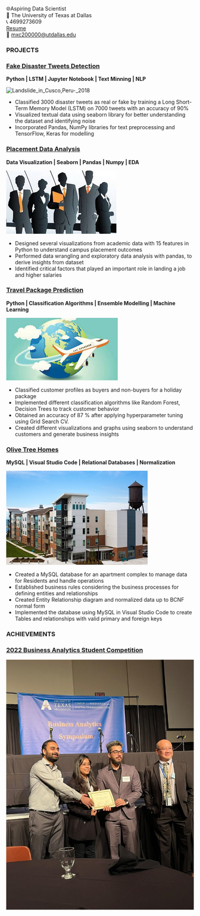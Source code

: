 🌐Aspiring Data Scientist <br>
🏫 The University of Texas at Dallas <br>
📞 4699273609 <br>
<a href="https://github.com/choureymanas/Manas-Chourey/raw/main/Manas_Chourey_FT_Resume-1.pdf">Resume</a><br> 
📧 mxc200000@utdallas.edu 

### PROJECTS

### [Fake Disaster Tweets Detection](https://github.com/choureymanas/Is-it-really-a-Disaster)
**Python | LSTM | Jupyter Notebook | Text Minning | NLP**

![Landslide_in_Cusco,_Peru_-_2018](https://user-images.githubusercontent.com/30063748/150627648-8756d0ec-fdea-4b60-a9a2-0a0b38062501.jpg)
- Classified 3000 disaster tweets as real or fake by training a Long Short-Term Memory Model (LSTM) on 7000 tweets with an accuracy of 90% 
- Visualized textual data using seaborn library for better understanding the dataset and identifying noise 
- Incorporated Pandas, NumPy  libraries for text preprocessing and TensorFlow, Keras for modelling 

### [Placement Data Analysis](https://github.com/choureymanas/Placement-data-analysis)
**Data Visualization | Seaborn | Pandas | Numpy | EDA**

![](/images/placements.jpg)
- Designed several visualizations from academic data with 15 features in Python to understand campus placement outcomes 
- Performed data wrangling and exploratory data analysis with pandas, to derive insights from dataset 
- Identified critical factors that played an important role in landing a job and higher salaries  

### [Travel Package Prediction](https://github.com/choureymanas/Travel-Package-Prediction)       
**Python | Classification Algorithms | Ensemble Modelling | Machine Learning**

![](/images/download.jpg)                    
- Classified customer profiles as buyers and non-buyers for a holiday package
- Implemented different classification algorithms like Random Forest, Decision Trees to track customer behavior
- Obtained an accuracy of 87 % after applying hyperparameter tuning using Grid Search CV. 
- Created different visualizations and graphs using seaborn to understand customers and generate business insights 

### [Olive Tree Homes](https://github.com/choureymanas/Olive-Tree-Homes)
**MySQL | Visual Studio Code | Relational Databases | Normalization**

![](/images/Exteriors7891.jpg)
- Created a MySQL database for an apartment complex to manage data for Residents and handle operations 
- Established business rules considering the business processes for defining entities and relationships
- Created Entity Relationship diagram and normalized data up to BCNF normal form 
- Implemented the database using MySQL in Visual Studio Code to create Tables and relationships with valid primary and foreign keys  

### ACHIEVEMENTS

### [2022 Business Analytics Student Competition](https://www.linkedin.com/posts/manaschoureymsba_businessanalytics-datascience-machinelearning-activity-6905783507398860800-dypY?utm_source=share&utm_medium=member_desktop)

![](/images/1646467090055.jfif)
